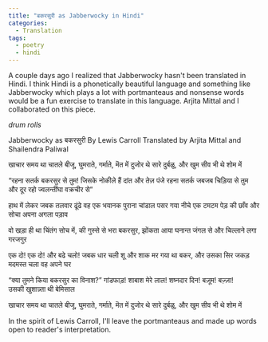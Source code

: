 ```yaml
---
title: "बकरसुरी as Jabberwocky in Hindi"
categories:
  - Translation
tags:
  - poetry
  - hindi
---
```


A couple days ago I realized that Jabberwocky hasn't been translated in Hindi. I think Hindi is a phonetically beautiful language and something like Jabberwocky which plays a lot with portmanteaus and nonsense words would be a fun exercise to translate in this language. Arjita Mittal and I collaborated on this piece. 

*drum rolls*

Jabberwocky as बकरसुरी
By Lewis Carroll
Translated by Arjita Mittal and Shailendra Paliwal

खाचार समय था चातले बीजू,
घुमराते, गर्माते, मॆत में 
दुजोर थे सारे दुर्बळु, 
और खुम सीव भी थे शोम में

“रहना सतर्क बकरसुर से तुम!
जिसके नोकीले हैं दांत और तेज़ पंजे 
रहना सतर्क जबजब चिड़िया से तुम    
और दूर रहो ज्वलन्तींघा वक्रचीर से”

हाथ में लेकर जबक तलवार 
ढूंढे वह एक भयानक पुराना चांडाल 
पसर गया नीचे एक टमटम पेड़ की छाँव 
और सोचा अपना अगला पड़ाव

वो खड़ा ही था चिंतंग सोच में,
की गुस्से से भरा बकरसुर,
झोंकता आया घनान्त जंगल से
और चिल्लाने लगा गरजगुर

एक दो! एक दो! और बढे चलो!
जबक धार चली शू और शाक 
मर गया था बकर, और उसका सिर जकड़
मदमस्त चला वह अपने घर


“क्या तुमने किया बकरसुर का विनाश?”
गांडफाड़! शाबाश मेरे लाल!
शष्नदार दिन! बज़ूम! बज़्ज़ा!  
उसकी खुशान्न्ता थी बेमिसाल

खाचार समय था चातले बीजू,
घुमराते, गर्माते, मॆत में 
दुजोर थे सारे दुर्बळु, 
और खुम सीव भी थे शोम में


In the spirit of Lewis Carroll, I'll leave the portmanteaus and made up words open to reader's interpretation.  